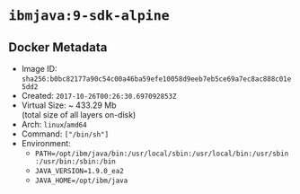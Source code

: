 # `ibmjava:9-sdk-alpine`

## Docker Metadata

- Image ID: `sha256:b0bc82177a90c54c00a46ba59efe10058d9eeb7eb5ce69a7ec8ac888c01e5dd2`
- Created: `2017-10-26T00:26:30.697092853Z`
- Virtual Size: ~ 433.29 Mb  
  (total size of all layers on-disk)
- Arch: `linux`/`amd64`
- Command: `["/bin/sh"]`
- Environment:
  - `PATH=/opt/ibm/java/bin:/usr/local/sbin:/usr/local/bin:/usr/sbin:/usr/bin:/sbin:/bin`
  - `JAVA_VERSION=1.9.0_ea2`
  - `JAVA_HOME=/opt/ibm/java`
